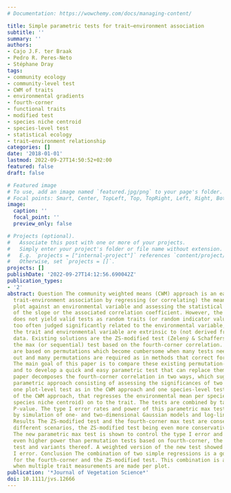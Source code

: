 ```yaml
---
# Documentation: https://wowchemy.com/docs/managing-content/

title: Simple parametric tests for trait–environment association
subtitle: ''
summary: ''
authors:
- Cajo J.F. ter Braak
- Pedro R. Peres-Neto
- Stéphane Dray
tags:
- community ecology
- community-level test
- CWM of traits
- environmental gradients
- fourth-corner
- functional traits
- modified test
- species niche centroid
- species-level test
- statistical ecology
- trait–environment relationship
categories: []
date: '2018-01-01'
lastmod: 2022-09-27T14:50:52+02:00
featured: false
draft: false

# Featured image
# To use, add an image named `featured.jpg/png` to your page's folder.
# Focal points: Smart, Center, TopLeft, Top, TopRight, Left, Right, BottomLeft, Bottom, BottomRight.
image:
  caption: ''
  focal_point: ''
  preview_only: false

# Projects (optional).
#   Associate this post with one or more of your projects.
#   Simply enter your project's folder or file name without extension.
#   E.g. `projects = ["internal-project"]` references `content/project/deep-learning/index.md`.
#   Otherwise, set `projects = []`.
projects: []
publishDate: '2022-09-27T14:12:56.690042Z'
publication_types:
- '2'
abstract: Question The community weighted means (CWM) approach is an easy way of analyzing
  trait-environment association by regressing (or correlating) the mean trait per
  plot against an environmental variable and assessing the statistical significance
  of the slope or the associated correlation coefficient. However, the CWM approach
  does not yield valid tests as random traits (or random indicator values) are far
  too often judged significantly related to the environmental variable, even when
  the trait and environmental variable are extrinsic to (not derived from) the community
  data. Existing solutions are the ZS-modified test (Zelený & Schaffers 2012) and
  the max (or sequential) test based on the fourth-corner correlation. Both tests
  are based on permutations which become cumbersome when many tests need to be carried
  out and many permutations are required as in methods that correct for multiple testing.
  The main goal of this paper is to compare these existing permutation-based solutions
  and to develop a quick and easy parametric test that can replace them. Methods This
  paper decomposes the fourth-corner correlation in two ways, which suggests a simple
  parametric approach consisting of assessing the significances of two linear regressions,
  one plot-level test as in the CWM approach and one species-level test, the reverse
  of the CWM approach, that regresses the environmental mean per species (i.e. the
  species niche centroid) on to the trait. The tests are combined by taking the maximum
  P-value. The type I error rates and power of this parametric max test is examined
  by simulation of one- and two-dimensional Gaussian models and log-linear models.
  Results The ZS-modified test and the fourth-corner max test are conservative in
  different scenarios, the ZS-modified test being even more conservative than fourth-corner.
  The new parametric max test is shown to control the type I error and has equal or
  even higher power than permutation tests based on fourth-corner, the ZS-modified
  test and variants thereof. A weighted version of the new test showed inflated type
  I error. Conclusion The combination of two simple regressions is a good alternative
  for the fourth-corner and the ZS-modified test. This combination is also applicable
  when multiple trait measurements are made per plot.
publication: '*Journal of Vegetation Science*'
doi: 10.1111/jvs.12666
---
```

